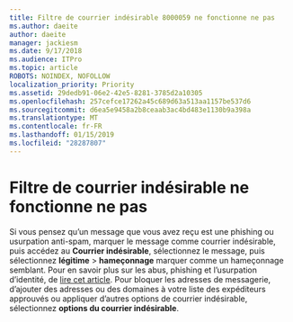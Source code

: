 ```yaml
---
title: Filtre de courrier indésirable 8000059 ne fonctionne ne pas
ms.author: daeite
author: daeite
manager: jackiesm
ms.date: 9/17/2018
ms.audience: ITPro
ms.topic: article
ROBOTS: NOINDEX, NOFOLLOW
localization_priority: Priority
ms.assetid: 29dedb91-06e2-42e5-8281-3785d2a10305
ms.openlocfilehash: 257cefce17262a45c689d63a513aa1157be537d6
ms.sourcegitcommit: d6ea5e9458a2b8ceaab3ac4bd483e1130b9a398a
ms.translationtype: MT
ms.contentlocale: fr-FR
ms.lasthandoff: 01/15/2019
ms.locfileid: "28287807"
---
```

# <a name="spam-filter-not-working"></a>Filtre de courrier indésirable ne fonctionne ne pas

Si vous pensez qu’un message que vous avez reçu est une phishing ou usurpation anti-spam, marquer le message comme courrier indésirable, puis accédez au **Courrier indésirable**, sélectionnez le message, puis sélectionnez **légitime** \> **hameçonnage** marquer comme un hameçonnage semblant. Pour en savoir plus sur les abus, phishing et l’usurpation d’identité, de [lire cet article](https://support.office.com/article/0d882ea5-eedc-4bed-aebc-079ffa1105a3). Pour bloquer les adresses de messagerie, d’ajouter des adresses ou des domaines à votre liste des expéditeurs approuvés ou appliquer d’autres options de courrier indésirable, sélectionnez **options du courrier indésirable**. 
  

